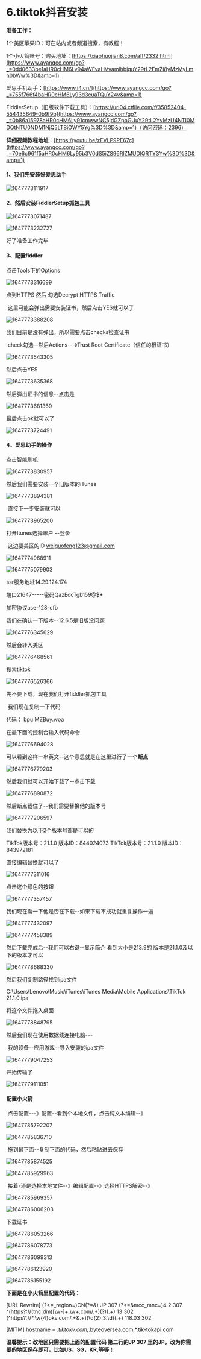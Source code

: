 # 6.tiktok抖音安装



**准备工作：**

1个美区苹果ID：可在站内或者频道搜索，有教程！

1个小火箭账号：购买地址：[https://xiaohuojian8.com/aff/2332.html](https://www.ayangcc.com/go?_=0dd0633be1aHR0cHM6Ly94aWFvaHVvamlhbjguY29tL2FmZi8yMzMyLmh0bWw%3D&amp=1)

爱思手机助手：[https://www.i4.cn/](https://www.ayangcc.com/go?_=755f766f4baHR0cHM6Ly93d3cuaTQuY24v&amp=1)

FiddlerSetup（旧版软件下载工具）：[https://url04.ctfile.com/f/35852404-554435649-0b9f9b](https://www.ayangcc.com/go?_=0b86a15978aHR0cHM6Ly91cmwwNC5jdGZpbGUuY29tL2YvMzU4NTI0MDQtNTU0NDM1NjQ5LTBiOWY5Yg%3D%3D&amp=1)（访问密码：2396）



**详细视频教程地址**：[https://youtu.be/zFVLP9PE67c](https://www.ayangcc.com/go?_=70e6c961f5aHR0cHM6Ly95b3V0dS5iZS96RlZMUDlQRTY3Yw%3D%3D&amp=1)



#### 1、我们先安装好爱思助手

![1647773111917](../../../.vuepress/public/images/1647773111917.png)





#### 2、然后安装FiddlerSetup抓包工具

![1647773071487](../../../.vuepress/public/images/1647773071487.png)

![1647773232727](../../../.vuepress/public/images/1647773232727.png)



好了准备工作完毕





#### 3、配置fiddler

点击Tools下的Options

![1647773316699](../../../.vuepress/public/images/1647773316699.png)



点到HTTPS 然后 勾选Decrypt HTTPS Traffic

​		这里可能会弹出需要安装证书，然后点击YES就可以了

![1647773388208](../../../.vuepress/public/images/1647773388208.png)



我们目前是没有弹出，所以需要点击checks检查证书

​	check勾选--然后Actions---》Trust Root Certificate（信任的根证书）

![1647773543305](../../../.vuepress/public/images/1647773543305.png)



然后点击YES

![1647773635368](../../../.vuepress/public/images/1647773635368.png)





然后弹出证书的信息--点击是

![1647773681369](../../../.vuepress/public/images/1647773681369.png)



最后点击ok就可以了

![1647773724491](../../../.vuepress/public/images/1647773724491.png)





#### 4、爱思助手的操作



点击智能刷机

![1647773830957](../../../.vuepress/public/images/1647773830957.png)





然后我们需要安装一个旧版本的iTunes

![1647773894381](../../../.vuepress/public/images/1647773894381.png)



​	直接下一步安装就可以

![1647773965200](../../../.vuepress/public/images/1647773965200.png)





打开Itunes选择账户 --登录

​		这边要美区的ID weiguofeng123@gmail.com

![1647774968911](../../../.vuepress/public/images/1647774968911.png)



![1647775079903](../../../.vuepress/public/images/1647775079903.png)





ssr服务地址14.29.124.174

端口21647-----密码QazEdcTgb159@$*

加密协议ase-128-cfb



我们在确认一下版本--12.6.5是旧版没问题

![1647776345629](../../../.vuepress/public/images/1647776345629.png)







然后会转入美区

![1647776468561](../../../.vuepress/public/images/1647776468561.png)





搜索tiktok

![1647776526366](../../../.vuepress/public/images/1647776526366.png)





先不要下载，现在我们打开fiddler抓包工具

​	我们现在复制一下代码

代码：
bpu MZBuy.woa



在最下面的控制台输入代码命令

![1647776694028](../../../.vuepress/public/images/1647776694028.png)

可以看到这样一串英文--这个意思就是在这里进行了一个**断点**

![1647776779203](../../../.vuepress/public/images/1647776779203.png)



然后我们就可以开始下载了--点击下载

![1647776890872](../../../.vuepress/public/images/1647776890872.png)





然后断点截住了--我们需要替换他的版本号

![1647777206597](../../../.vuepress/public/images/1647777206597.png)



我们替换为以下2个版本号都是可以的

TikTok版本号：21.1.0 版本ID：844024073
TikTok版本号：21.1.0 版本ID：843972181



直接编辑替换就可以了

![1647777311016](../../../.vuepress/public/images/1647777311016.png)



点击这个绿色的按钮

![1647777357457](../../../.vuepress/public/images/1647777357457.png)





我们现在看一下他是否在下载--如果下载不成功就重复操作一遍

![1647777432097](../../../.vuepress/public/images/1647777432097.png)





![1647777458389](../../../.vuepress/public/images/1647777458389.png)





然后下载完成后--我们可以右键--显示简介 看到大小是213.9的 版本是21.1.0及以下的版本才可以

![1647778688330](../../../.vuepress/public/images/1647778688330.png)





然后我们复制路径找到ipa文件

C:\Users\Lenovo\Music\iTunes\iTunes Media\Mobile Applications\TikTok 21.1.0.ipa



将这个文件拖入桌面

![1647778848795](../../../.vuepress/public/images/1647778848795.png)





然后我们现在使用数据线连接电脑---

​	我的设备--应用游戏--导入安装的ipa文件

![1647779047253](../../../.vuepress/public/images/1647779047253.png)



开始传输了

![1647779111051](../../../.vuepress/public/images/1647779111051.png)







#### 配置小火箭

​	点击配置---》配置--看到个本地文件，点击纯文本编辑--》

![1647785792207](../../../.vuepress/public/images/1647785792207.png)

![1647785836710](../../../.vuepress/public/images/1647785836710.png)



​		拖到最下面--复制下面的代码，然后粘贴进去保存

![1647785874525](../../../.vuepress/public/images/1647785874525.png)



![1647785929963](../../../.vuepress/public/images/1647785929963.png)



​	接着-还是选择本地文件--》编辑配置--》选择HTTPS解密--》

![1647785969357](../../../.vuepress/public/images/1647785969357.png)





![1647786006203](../../../.vuepress/public/images/1647786006203.png)



下载证书

![1647786053266](../../../.vuepress/public/images/1647786053266.png)



![1647786078773](../../../.vuepress/public/images/1647786078773.png)



![1647786099313](../../../.vuepress/public/images/1647786099313.png)



![1647786123920](../../../.vuepress/public/images/1647786123920.png)



![1647786155192](../../../.vuepress/public/images/1647786155192.png)





**下面是在小火箭里配置的代码：**

[URL Rewrite]
(?<=_region=)CN(?=&) JP 307
(?<=&mcc_mnc=)4 2 307
^(https?:\/\/(tnc|dm)[\w-]+.\w+.com\/.+)(\?)(.+) $1$3 302
(^https?:\/\/*.\w{4}okv.com\/.+&.+)(\d{2}.3.\d)(.+) $118.0$3 302

[MITM]
hostname = *.tiktokv.com,*.byteoversea.com,*.tik-tokapi.com

**温馨提示：改地区只需要把上面的配置代码 第二行的JP 307 里的JP，改为你需要的地区保存即可，比如US，SG，KR,等等**！



























